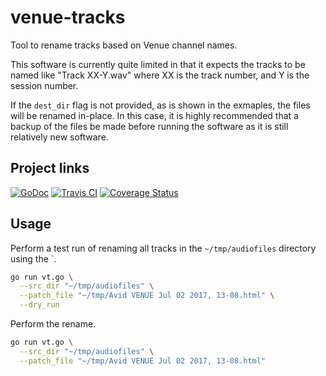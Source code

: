 # venue-tracks
Tool to rename tracks based on Venue channel names.

This software is currently quite limited in that it expects the tracks to be named like "Track XX-Y.wav" where XX is the track number, and Y is the session number.

If the `dest_dir` flag is not provided, as is shown in the exmaples, the files will be renamed in-place. In this case, it is highly recommended that a backup of the files be made before running the software as it is still relatively new software.

## Project links

[![GoDoc](https://godoc.org/github.com/kward/venue-tracks?status.svg)](https://godoc.org/github.com/kward/venue-tracks)
[![Travis CI](https://travis-ci.org/kward/venue-tracks.png?branch=master)](https://travis-ci.org/kward/venue-tracks)
[![Coverage Status](https://coveralls.io/repos/github/kward/venue-tracks/badge.svg?branch=master)](https://coveralls.io/github/kward/venue-tracks?branch=master)

## Usage
Perform a test run of renaming all tracks in the `~/tmp/audiofiles` directory using the `.

```sh
go run vt.go \
  --src_dir "~/tmp/audiofiles" \
  --patch_file "~/tmp/Avid VENUE Jul 02 2017, 13-08.html" \
  --dry_run
```

Perform the rename.

```sh
go run vt.go \
  --src_dir "~/tmp/audiofiles" \
  --patch_file "~/tmp/Avid VENUE Jul 02 2017, 13-08.html"
```
